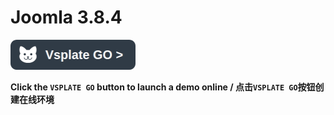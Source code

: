 # Joomla 3.8.4

<a href="https://www.vsplate.com/?docker-compose=https://github.com/vsplate/dcenvs/joomla/3.8.4"><img alt="VSPLATE GO" src="https://raw.githubusercontent.com/vsplate/images/master/vsgo_btn.png" width="200px"></a>

**Click the `VSPLATE GO` button to launch a demo online / 点击`VSPLATE GO`按钮创建在线环境**